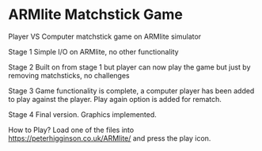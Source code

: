 # ARMlite Matchstick Game
 Player VS Computer matchstick game on ARMlite simulator

Stage 1
    Simple I/O on ARMlite, no other functionality

Stage 2
    Built on from stage 1 but player can now play the game but just by removing matchsticks, no challenges

Stage 3
    Game functionality is complete, a computer player has been added to play against the player. Play again option is added for rematch.

Stage 4
    Final version. Graphics implemented.

How to Play?
Load one of the files into https://peterhigginson.co.uk/ARMlite/ and press the play icon.
